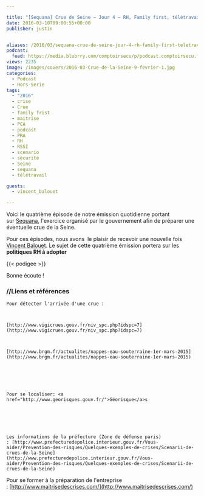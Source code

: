 ```yaml
---

title: "[Sequana] Crue de Seine – Jour 4 – RH, Family first, télétravail"
date: 2016-03-10T09:00:55+00:00
publisher: justin


aliases: /2016/03/sequana-crue-de-seine-jour-4-rh-family-first-teletravail/
podcast:
  feed: https://media.blubrry.com/comptoirsecu/p/podcast.comptoirsecu.fr/CSEC.HS17.2016-03-10.CRUE2016_04.mp3
views: 2235
image: /images/covers/2016-03-Crue-de-la-Seine-9-fevrier-1.jpg
categories:
  - Podcast
  - Hors-Serie
tags:
  - "2016"
  - crise
  - Crue
  - family frist
  - maitrise
  - PCA
  - podcast
  - PRA
  - RH
  - RSSI
  - scenario
  - sécurité
  - Seine
  - sequana
  - télétravail

guests:
  - vincent_balouet

---
```



Voici le quatrième épisode de notre émission quotidienne portant sur [Sequana](http://www.prefecturedepolice.interieur.gouv.fr/Sequana/), l'exercice organisé par le gouvernement afin de préparer une éventuelle crue de la Seine.

Pour ces épisodes, nous avons  le plaisir de recevoir une nouvelle fois [Vincent Balouet](https://twitter.com/vbalouet). Le sujet de cette quatrième émission portera sur les **politiques RH à adopter**

{{< podigee >}}








Bonne écoute !

### //Liens et références



    Pour détecter l'arrivée d'une crue :



    [http://www.vigicrues.gouv.fr/niv_spc.php?idspc=7](http://www.vigicrues.gouv.fr/niv_spc.php?idspc=7)



    [http://www.brgm.fr/actualites/nappes-eau-souterraine-1er-mars-2015](http://www.brgm.fr/actualites/nappes-eau-souterraine-1er-mars-2015)






    Pour se localiser: <a href="http://www.georisques.gouv.fr/">Géorisque</a>s






    Les informations de la préfecture (Zone de défense paris) : [http://www.prefecturedepolice.interieur.gouv.fr/Vous-aider/Prevention-des-risques/Quelques-exemples-de-crises/Scenarii-de-crues-de-la-Seine](http://www.prefecturedepolice.interieur.gouv.fr/Vous-aider/Prevention-des-risques/Quelques-exemples-de-crises/Scenarii-de-crues-de-la-Seine)







  Pour se former à la préparation de l'entreprise : [http://www.maitrisedescrises.com/](http://www.maitrisedescrises.com/)
